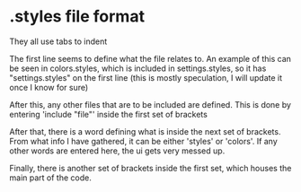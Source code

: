 # .styles file format
They all use tabs to indent

The first line seems to define what the file relates to. An example of this can be seen in colors.styles, which is included in settings.styles, so it has "settings.styles" on the first line (this is mostly speculation, I will update it once I know for sure)

After this, any other files that are to be included are defined. This is done by entering 'include "file"' inside the first set of brackets

After that, there is a word defining what is inside the next set of brackets. From what info I have gathered, it can be either 'styles' or 'colors'. If any other words are entered here, the ui gets very messed up.

Finally, there is another set of brackets inside the first set, which houses the main part of the code.
 
